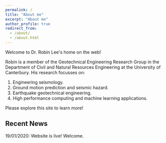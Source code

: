 ```yaml
---
permalink: /
title: "About me"
excerpt: "About me"
author_profile: true
redirect_from: 
  - /about/
  - /about.html
---
```


Welcome to Dr. Robin Lee's home on the web!

Robin is a member of the Geotechnical Engineering Research Group in the Department of Civil and Natural Resources Engineering at the University of Canterbury. His research focusses on:

1. Engineering seismology.
2. Ground motion prediction and seismic hazard.
3. Earthquake geotechnical engineering.
4. High performance computing and machine learning applications.

Please explore this site to learn more!

## Recent News

19/01/2020: Website is live! Welcome.
